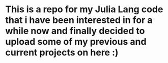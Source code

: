 # This is a repo for my Julia Lang code that i have been interested in for a while now and finally decided to upload some of my previous and current projects on here :)
